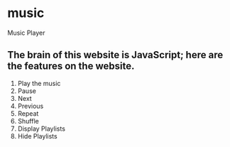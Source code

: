 # music
Music Player


## The brain of this website is JavaScript; here are the features on the website.
1. Play the music
2. Pause
3. Next
4. Previous
5. Repeat
6. Shuffle
7. Display Playlists
9. Hide Playlists
